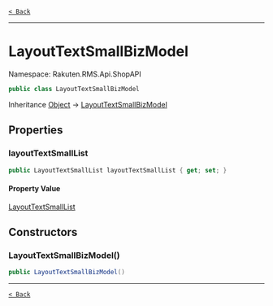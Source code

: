 [`< Back`](./)

---

# LayoutTextSmallBizModel

Namespace: Rakuten.RMS.Api.ShopAPI

```csharp
public class LayoutTextSmallBizModel
```

Inheritance [Object](https://docs.microsoft.com/en-us/dotnet/api/system.object) → [LayoutTextSmallBizModel](./rakuten.rms.api.shopapi.layouttextsmallbizmodel)

## Properties

### **layoutTextSmallList**

```csharp
public LayoutTextSmallList layoutTextSmallList { get; set; }
```

#### Property Value

[LayoutTextSmallList](./rakuten.rms.api.shopapi.layouttextsmalllist)<br>

## Constructors

### **LayoutTextSmallBizModel()**

```csharp
public LayoutTextSmallBizModel()
```

---

[`< Back`](./)
